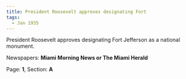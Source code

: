 ```yaml
---  
title: President Roosevelt approves designating Fort  
tags:  
  - Jan 1935  
---  
```

  
President Roosevelt approves designating Fort Jefferson as a national monument.  
  
Newspapers: **Miami Morning News or The Miami Herald**  
  
Page: **1**, Section: **A** 
